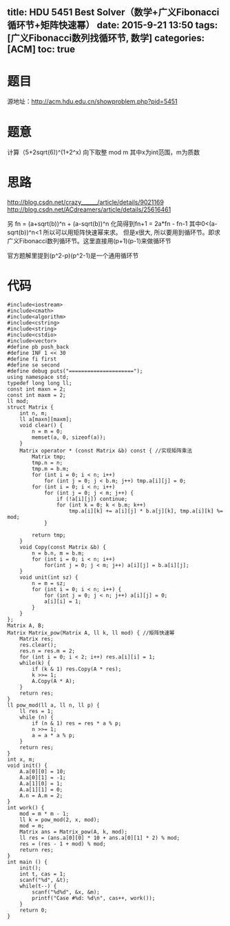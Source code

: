 title: HDU 5451 Best Solver（数学+广义Fibonacci循环节+矩阵快速幂）
date: 2015-9-21 13:50
tags: [广义Fibonacci数列找循环节, 数学]
categories: [ACM]
toc: true
---
# 题目	
源地址：http://acm.hdu.edu.cn/showproblem.php?pid=5451

# 题意
计算（5+2sqrt(6))^(1+2^x) 向下取整 mod m 其中x为int范围，m为质数

# 思路
http://blog.csdn.net/crazy______/article/details/9021169
http://blog.csdn.net/ACdreamers/article/details/25616461

另 fn = (a+sqrt(b))^n + (a-sqrt(b))^n
化简得到fn+1 = 2a*fn - fn-1
其中0<(a-sqrt(b))^n<1 所以可以用矩阵快速幂来求。
但是x很大, 所以要用到循环节。即求广义Fibonacci数列循环节。这里直接用(p+1)(p-1)来做循环节

官方题解里提到(p^2-p)(p^2-1)是一个通用循环节

<!--more-->

# 代码
```
#include<iostream>
#include<cmath>
#include<algorithm>
#include<cstring>
#include<string>
#include<cstdio>
#include<vector>
#define pb push_back
#define INF 1 << 30
#define fi first
#define se second
#define debug puts("=====================");
using namespace std;
typedef long long ll;
const int maxn = 2;
const int maxm = 2;
ll mod;
struct Matrix {
    int n, m;
    ll a[maxn][maxm];
    void clear() {
        n = m = 0;
        memset(a, 0, sizeof(a));
    }
    Matrix operator * (const Matrix &b) const { //实现矩阵乘法
        Matrix tmp;
        tmp.n = n;
        tmp.m = b.m;
        for (int i = 0; i < n; i++)
            for (int j = 0; j < b.m; j++) tmp.a[i][j] = 0;
        for (int i = 0; i < n; i++)
            for (int j = 0; j < m; j++) {
                if (!a[i][j]) continue;
                for (int k = 0; k < b.m; k++)
                    tmp.a[i][k] += a[i][j] * b.a[j][k], tmp.a[i][k] %= mod;
            }

        return tmp;
    }
    void Copy(const Matrix &b) {
        n = b.n, m = b.m;
        for (int i = 0; i < n; i++)
            for(int j = 0; j < m; j++) a[i][j] = b.a[i][j];
    }
    void unit(int sz) {
        n = m = sz;
        for (int i = 0; i < n; i++) {
            for (int j = 0; j < n; j++) a[i][j] = 0;
            a[i][i] = 1;
        }
    }
};
Matrix A, B;
Matrix Matrix_pow(Matrix A, ll k, ll mod) { //矩阵快速幂
    Matrix res;
    res.clear();
    res.n = res.m = 2;
    for (int i = 0; i < 2; i++) res.a[i][i] = 1;
    while(k) {
        if (k & 1) res.Copy(A * res);
        k >>= 1;
        A.Copy(A * A);
    }
    return res;
}
ll pow_mod(ll a, ll n, ll p) {
    ll res = 1;
    while (n) {
        if (n & 1) res = res * a % p;
        n >>= 1;
        a = a * a % p;
    }
    return res;
}
int x, m;
void init() {
    A.a[0][0] = 10;
    A.a[0][1] = -1;
    A.a[1][0] = 1;
    A.a[1][1] = 0;
    A.n = A.m = 2;
}
int work() {
    mod = m * m - 1;
    ll k = pow_mod(2, x, mod);
    mod = m;
    Matrix ans = Matrix_pow(A, k, mod);
    ll res = (ans.a[0][0] * 10 + ans.a[0][1] * 2) % mod;
    res = (res - 1 + mod) % mod;
    return res;
}
int main () {
    init();
    int t, cas = 1;
    scanf("%d", &t);
    while(t--) {
        scanf("%d%d", &x, &m);
        printf("Case #%d: %d\n", cas++, work());
    }
    return 0;
}
```
